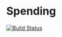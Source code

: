 Spending
==

[![Build Status](https://travis-ci.com/blixit/spending.svg?branch=master)](https://travis-ci.com/blixit/spending)


